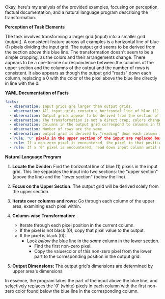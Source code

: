 Okay, here's my analysis of the provided examples, focusing on perception, factual documentation, and a natural language program describing the transformation.

**Perception of Task Elements**

The task involves transforming a larger grid (input) into a smaller grid (output).  A consistent feature across all examples is a horizontal line of blue (1) pixels dividing the input grid. The output grid seems to be derived from the section *above* this blue line. The transformation doesn't seem to be a simple cropping, as the colors and their arrangements change. There appears to be a one-to-one correspondence between the columns of the upper section and the columns of the output and the number of rows is consistent. It also appears as though the output grid "reads" down each column, replacing a 0 with the color of the pixel above the blue line directly in line with the 0.

**YAML Documentation of Facts**


```yaml
facts:
  - observation: Input grids are larger than output grids.
  - observation: All input grids contain a horizontal line of blue (1) pixels.
  - observation: Output grids appear to be derived from the section of the input grid *above* the blue line.
  - observation: The transformation is not a direct crop; colors change.
  - observation: Columns in the output grid correspond to columns in the input's upper section.
  - observation: Number of rows are the same.
  - observation: output grid is derived by "reading" down each column in upper section of input
  - rule: "0" pixels in the upper section of the input are replaced based on the color below the blue line.
  - rule: If a non-zero pixel is encountered, the pixel in that position in the output will be that non-zero value.
  - rule: If a '0' pixel is encountered, read down input column until non-zero pixel below blue line is encountered, and put the value in this position in the output.
```


**Natural Language Program**

1.  **Locate the Divider:** Find the horizontal line of blue (1) pixels in the input grid. This line separates the input into two sections: the "upper section" (above the line) and the "lower section" (below the line).

2.  **Focus on the Upper Section:** The output grid will be derived solely from the upper section.

3. **Iterate over columns and rows**: Go through each column of the upper area, examining each pixel within.

4.  **Column-wise Transformation:**
    *   Iterate through each pixel position in the current column.
    * If the pixel is not black (0), copy that pixel value to the output.
    * If the pixel is black (0):
        *   Look *below* the blue line in the *same* column in the lower section.
            *   Find the first non-zero pixel.
            *   Copy the value/color of this non-zero pixel from the lower part to the corresponding position in the output grid.

5.  **Output Dimensions:**  The output grid's dimensions are determined by upper area's dimensions

In essence, the program takes the part of the input above the blue line, and selectively replaces the '0' (white) pixels in each column with the first non-zero color found below the blue line in the corresponding column.

